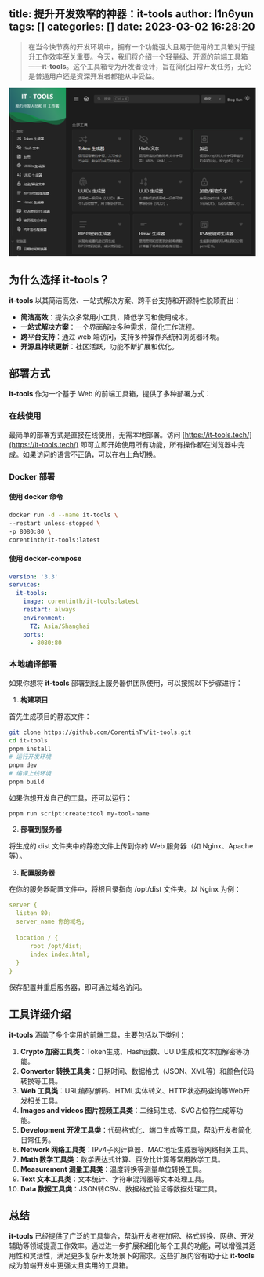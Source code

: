 title: 提升开发效率的神器：it-tools
author: l1n6yun
tags: []
categories: []
date: 2023-03-02 16:28:20
---
> 在当今快节奏的开发环境中，拥有一个功能强大且易于使用的工具箱对于提升工作效率至关重要。今天，我们将介绍一个轻量级、开源的前端工具箱——**it-tools**。这个工具箱专为开发者设计，旨在简化日常开发任务，无论是普通用户还是资深开发者都能从中受益。

![upload successful](/images/pasted-72.png)

## 为什么选择 it-tools？

**it-tools** 以其简洁高效、一站式解决方案、跨平台支持和开源特性脱颖而出：

- **简洁高效**：提供众多常用小工具，降低学习和使用成本。
- **一站式解决方案**：一个界面解决多种需求，简化工作流程。
- **跨平台支持**：通过 web 端访问，支持多种操作系统和浏览器环境。
- **开源且持续更新**：社区活跃，功能不断扩展和优化。

## 部署方式

**it-tools** 作为一个基于 Web 的前端工具箱，提供了多种部署方式：

### 在线使用

最简单的部署方式是直接在线使用，无需本地部署。访问 [https://it-tools.tech/](https://it-tools.tech/) 即可立即开始使用所有功能，所有操作都在浏览器中完成。如果访问的语言不正确，可以在右上角切换。

### Docker 部署

#### 使用 docker 命令

```bash
docker run -d --name it-tools \
--restart unless-stopped \
-p 8080:80 \
corentinth/it-tools:latest
```

#### 使用 docker-compose

```yml
version: '3.3'
services:
  it-tools:
    image: corentinth/it-tools:latest
    restart: always
    environment:
      TZ: Asia/Shanghai
    ports:
      - 8080:80
```

### 本地编译部署

如果你想将 **it-tools** 部署到线上服务器供团队使用，可以按照以下步骤进行：

1. **构建项目**
  
  首先生成项目的静态文件：
  
  ```bash
git clone https://github.com/CorentinTh/it-tools.git
cd it-tools
pnpm install
# 运行开发环境
pnpm dev
# 编译上线环境
pnpm build
  ```
  
  如果你想开发自己的工具，还可以运行：
  
  ```
  pnpm run script:create:tool my-tool-name
  ```
  
2. **部署到服务器**
  
  将生成的 dist 文件夹中的静态文件上传到你的 Web 服务器（如 Nginx、Apache 等）。
  
3. **配置服务器**
  
  在你的服务器配置文件中，将根目录指向 /opt/dist 文件夹。以 Nginx 为例：
  
  ```yml
server {
    listen 80;
    server_name 你的域名;

    location / {
        root /opt/dist;
        index index.html;
    }
}
   ```
  
  保存配置并重启服务器，即可通过域名访问。
  

## 工具详细介绍

**it-tools** 涵盖了多个实用的前端工具，主要包括以下类别：

1. **Crypto 加密工具类**：Token生成、Hash函数、UUID生成和文本加解密等功能。
2. **Converter 转换工具类**：日期时间、数据格式（JSON、XML等）和颜色代码转换等工具。
3. **Web 工具类**：URL编码/解码、HTML实体转义、HTTP状态码查询等Web开发相关工具。
4. **Images and videos 图片视频工具类**：二维码生成、SVG占位符生成等功能。
5. **Development 开发工具类**：代码格式化、端口生成等工具，帮助开发者简化日常任务。
6. **Network 网络工具类**：IPv4子网计算器、MAC地址生成器等网络相关工具。
7. **Math 数学工具类**：数学表达式计算、百分比计算等常用数学工具。
8. **Measurement 测量工具类**：温度转换等测量单位转换工具。
9. **Text 文本工具类**：文本统计、字符串混淆器等文本处理工具。
10. **Data 数据工具类**：JSON转CSV、数据格式验证等数据处理工具。

## 总结

**it-tools** 已经提供了广泛的工具集合，帮助开发者在加密、格式转换、网络、开发辅助等领域提高工作效率。通过进一步扩展和细化每个工具的功能，可以增强其适用性和灵活性，满足更多复杂开发场景下的需求。这些扩展内容有助于让 **it-tools** 成为前端开发中更强大且实用的工具箱。